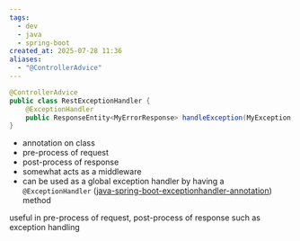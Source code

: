 ```yaml
---
tags:
  - dev
  - java
  - spring-boot
created_at: 2025-07-28 11:36
aliases:
  - "@ControllerAdvice"
---
```

```java
@ControllerAdvice
public class RestExceptionHandler {
	@ExceptionHandler
	public ResponseEntity<MyErrorResponse> handleException(MyException exc) { }
}
```
- annotation on class
- pre-process of request
- post-process of response
- somewhat acts as a middleware
- can be used as a global exception handler by having a `@ExceptionHandler` ([java-spring-boot-exceptionhandler-annotation](java-spring-boot-exceptionhandler-annotation.md)) method

useful in pre-process of request, post-process of response such as exception handling